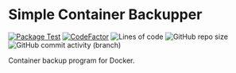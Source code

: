 # Simple Container Backupper
[![Package Test](https://github.com/Sciencecode-Technologies/simple-container-backupper/actions/workflows/python-package.yml/badge.svg?branch=main)](https://github.com/Sciencecode-Technologies/simple-container-backupper/actions/workflows/python-package.yml)
[![CodeFactor](https://www.codefactor.io/repository/github/sciencecode-technologies/simple-container-backupper/badge)](https://www.codefactor.io/repository/github/sciencecode-technologies/simple-container-backupper)
![Lines of code](https://img.shields.io/tokei/lines/github/Sciencecode-Technologies/simple-container-backupper)
![GitHub repo size](https://img.shields.io/github/repo-size/Sciencecode-Technologies/simple-container-backupper)
![GitHub commit activity (branch)](https://img.shields.io/github/commit-activity/w/Sciencecode-Technologies/simple-container-backupper)

Container backup program for Docker.

